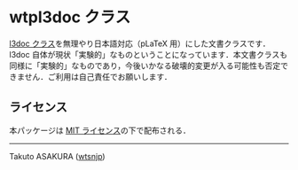 # wtpl3doc クラス

[l3doc クラス](https://github.com/latex3/latex3)を無理やり日本語対応（pLaTeX 用）にした文書クラスです．l3doc 自体が現状「実験的」なものということになっています．本文書クラスも同様に「実験的」なものであり，今後いかなる破壊的変更が入る可能性も否定できません．ご利用は自己責任でお願いします．

## ライセンス

本パッケージは [MIT ライセンス](./LICENSE)の下で配布される．

---

Takuto ASAKURA ([wtsnjp](https://twitter.com/wtsnjp))
